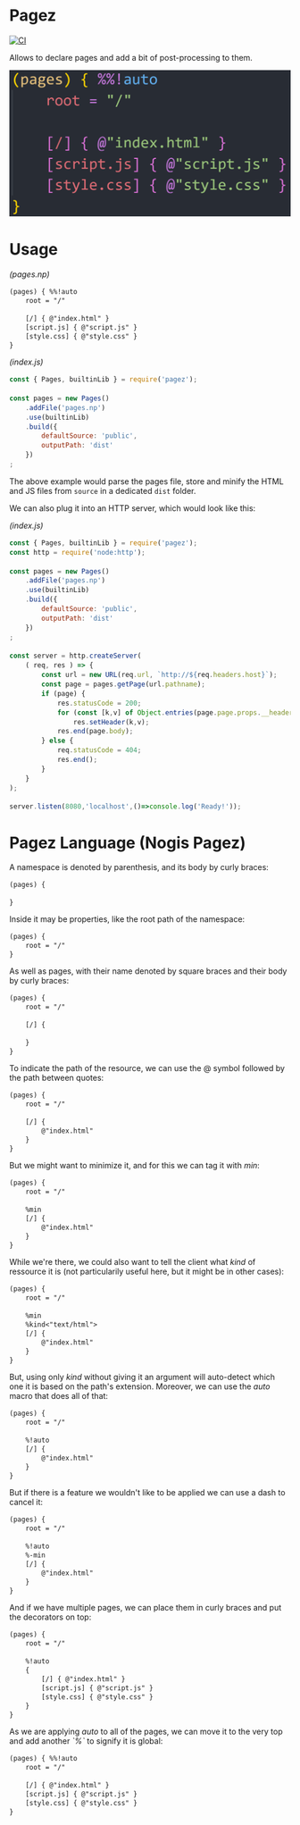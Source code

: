 # Pagez

[![CI](https://github.com/ChickChicky/pagez/actions/workflows/ci.yml/badge.svg)](https://github.com/ChickChicky/pagez/actions/workflows/ci.yml)

Allows to declare pages and add a bit of post-processing to them.

![](doc/pages.np.png)

# Usage

*(pages.np)*
```
(pages) { %%!auto
    root = "/"

    [/] { @"index.html" }
    [script.js] { @"script.js" }
    [style.css] { @"style.css" }
}
```

*(index.js)*
```js
const { Pages, builtinLib } = require('pagez');

const pages = new Pages()
    .addFile('pages.np')
    .use(builtinLib)
    .build({
        defaultSource: 'public',
        outputPath: 'dist'
    })
;
```

The above example would parse the pages file, store and minify the HTML and JS files from `source` in a dedicated `dist` folder.

We can also plug it into an HTTP server, which would look like this:

*(index.js)*
```js
const { Pages, builtinLib } = require('pagez');
const http = require('node:http');

const pages = new Pages()
    .addFile('pages.np')
    .use(builtinLib)
    .build({
        defaultSource: 'public',
        outputPath: 'dist'
    })
;

const server = http.createServer(
    ( req, res ) => {
        const url = new URL(req.url, `http://${req.headers.host}`);
        const page = pages.getPage(url.pathname);
        if (page) {
            res.statusCode = 200;
            for (const [k,v] of Object.entries(page.page.props.__headers||{}))
                res.setHeader(k,v);
            res.end(page.body);
        } else {
            req.statusCode = 404;
            res.end();
        }
    }
);

server.listen(8080,'localhost',()=>console.log('Ready!'));
```

# Pagez Language (Nogis Pagez)

A namespace is denoted by parenthesis, and its body by curly braces:
```
(pages) {

}
```

Inside it may be properties, like the root path of the namespace:
```
(pages) {
    root = "/"
}
```

As well as pages, with their name denoted by square braces and their body by curly braces:
```
(pages) {
    root = "/"

    [/] {

    }
}
```

To indicate the path of the resource, we can use the @ symbol followed by the path between quotes:
```
(pages) {
    root = "/"

    [/] {
        @"index.html"
    }
}
```

But we might want to minimize it, and for this we can tag it with *min*:
```
(pages) {
    root = "/"

    %min
    [/] {
        @"index.html"
    }
}
```

While we're there, we could also want to tell the client what *kind* of ressource it is (not particularily useful here, but it might be in other cases):
```
(pages) {
    root = "/"

    %min
    %kind<"text/html">
    [/] {
        @"index.html"
    }
}
```

But, using only *kind* without giving it an argument will auto-detect which one it is based on the path's extension. Moreover, we can use the *auto* macro that does all of that:
```
(pages) {
    root = "/"

    %!auto
    [/] {
        @"index.html"
    }
}
```

But if there is a feature we wouldn't like to be applied we can use a dash to cancel it:
```
(pages) {
    root = "/"

    %!auto
    %-min
    [/] {
        @"index.html"
    }
}
```

And if we have multiple pages, we can place them in curly braces and put the decorators on top:
```
(pages) {
    root = "/"

    %!auto
    {
        [/] { @"index.html" }
        [script.js] { @"script.js" }
        [style.css] { @"style.css" }
    }
}
```

As we are applying *auto* to all of the pages, we can move it to the very top and add another *\`%\`* to signify it is global:
```
(pages) { %%!auto
    root = "/"

    [/] { @"index.html" }
    [script.js] { @"script.js" }
    [style.css] { @"style.css" }
}
```